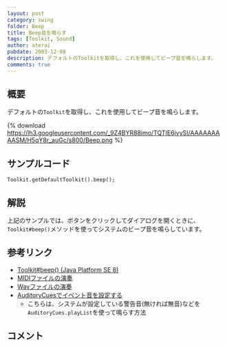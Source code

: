 ```yaml
---
layout: post
category: swing
folder: Beep
title: Beep音を鳴らす
tags: [Toolkit, Sound]
author: aterai
pubdate: 2003-12-08
description: デフォルトのToolkitを取得し、これを使用してビープ音を鳴らします。
comments: true
---
```

## 概要
デフォルトの`Toolkit`を取得し、これを使用してビープ音を鳴らします。

{% download https://lh3.googleusercontent.com/_9Z4BYR88imo/TQTIE6ivySI/AAAAAAAAASM/H5qY8r_auGc/s800/Beep.png %}

## サンプルコード
<pre class="prettyprint"><code>Toolkit.getDefaultToolkit().beep();
</code></pre>

## 解説
上記のサンプルでは、ボタンをクリックしてダイアログを開くときに、`Toolkit#beep()`メソッドを使ってシステムのビープ音を鳴らしています。

## 参考リンク
- [Toolkit#beep() (Java Platform SE 8)](http://docs.oracle.com/javase/jp/8/docs/api/java/awt/Toolkit.html#beep--)
- [MIDIファイルの演奏](http://ateraimemo.com/Swing/MidiSystem.html)
- [Wavファイルの演奏](http://ateraimemo.com/Swing/Sound.html)
- [AuditoryCuesでイベント音を設定する](http://ateraimemo.com/Swing/AuditoryCues.html)
    - こちらは、システムが設定している警告音(無ければ無音)などを`AuditoryCues.playList`を使って鳴らす方法

<!-- dummy comment line for breaking list -->

## コメント
